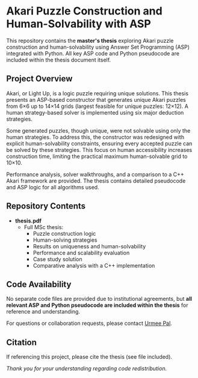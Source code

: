 # Akari Puzzle Construction and Human-Solvability with ASP

This repository contains the **master's thesis** exploring Akari puzzle construction and human-solvability using Answer Set Programming (ASP) integrated with Python. All key ASP code and Python pseudocode are included within the thesis document itself.

## Project Overview

Akari, or Light Up, is a logic puzzle requiring unique solutions. This thesis presents an ASP-based constructor that generates unique Akari puzzles from 6×6 up to 14×14 grids (largest feasible for unique puzzles: 12×12). A human strategy-based solver is implemented using six major deduction strategies.

Some generated puzzles, though unique, were not solvable using only the human strategies. To address this, the constructor was redesigned with explicit human-solvability constraints, ensuring every accepted puzzle can be solved by these strategies. This focus on human accessibility increases construction time, limiting the practical maximum human-solvable grid to 10×10.

Performance analysis, solver walkthroughs, and a comparison to a C++ Akari framework are provided. The thesis contains detailed pseudocode and ASP logic for all algorithms used.

## Repository Contents

- **thesis.pdf**  
  - Full MSc thesis:
    - Puzzle construction logic 
    - Human-solving strategies
    - Results on uniqueness and human-solvability
    - Performance and scalability evaluation
    - Case study solution
    - Comparative analysis with a C++ implementation

## Code Availability

No separate code files are provided due to institutional agreements, but **all relevant ASP and Python pseudocode are included within the thesis** for reference and understanding.

For questions or collaboration requests, please contact [Urmee Pal](mailto:urmeeacademicmsc@gmail.com).


## Citation

If referencing this project, please cite the thesis (see file included).

*Thank you for your understanding regarding code redistribution.*
